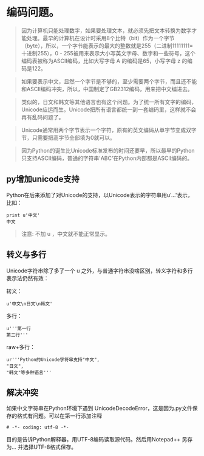 # 编码问题。

> 因为计算机只能处理数字，如果要处理文本，就必须先把文本转换为数字才能处理。最早的计算机在设计时采用8个比特（bit）作为一个字节（byte），所以，一个字节能表示的最大的整数就是255（二进制11111111=十进制255），0 - 255被用来表示大小写英文字母、数字和一些符号，这个编码表被称为ASCII编码，比如大写字母 A 的编码是65，小写字母 z 的编码是122。

> 如果要表示中文，显然一个字节是不够的，至少需要两个字节，而且还不能和ASCII编码冲突，所以，中国制定了GB2312编码，用来把中文编进去。

> 类似的，日文和韩文等其他语言也有这个问题。为了统一所有文字的编码，Unicode应运而生。Unicode把所有语言都统一到一套编码里，这样就不会再有乱码问题了。

> Unicode通常用两个字节表示一个字符，原有的英文编码从单字节变成双字节，只需要把高字节全部填为0就可以。

> 因为Python的诞生比Unicode标准发布的时间还要早，所以最早的Python只支持ASCII编码，普通的字符串'ABC'在Python内部都是ASCII编码的。

## py增加unicode支持

Python在后来添加了对Unicode的支持，以Unicode表示的字符串用u'...'表示，比如：

```
print u'中文'
中文
```

> 注意: 不加 u ，中文就不能正常显示。

## 转义与多行

Unicode字符串除了多了一个 u 之外，与普通字符串没啥区别，转义字符和多行表示法仍然有效：

转义：

```
u'中文\n日文\n韩文'
```

多行：

```
u'''第一行
第二行'''
```

raw+多行：

```
ur'''Python的Unicode字符串支持"中文",
"日文",
"韩文"等多种语言'''
```

## 解决冲突

如果中文字符串在Python环境下遇到 UnicodeDecodeError，这是因为.py文件保存的格式有问题。可以在第一行添加注释

```
# -*- coding: utf-8 -*-
```

目的是告诉Python解释器，用UTF-8编码读取源代码。然后用Notepad++ 另存为... 并选择UTF-8格式保存。